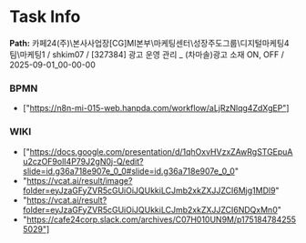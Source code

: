 # Task Info

**Path:** 카페24(주)\본사사업장\[CG]MI본부\마케팅센터\성장주도그룹\디지털마케팅4팀\마케팅1 / shkim07 / [327384] 광고 운영 관리 _ (차마솔)광고 소재 ON, OFF / 2025-09-01_00-00-00

### BPMN
- ["https://n8n-mi-015-web.hanpda.com/workflow/aLjRzNlqg4ZdXgEP"]

### WIKI
- ["https://docs.google.com/presentation/d/1qhOxvHVzxZAwRgSTGEpuAu2czOF9olI4P79J2gN0j-Q/edit?slide=id.g36a718e907e_0_0#slide=id.g36a718e907e_0_0"
- "https://vcat.ai/result/image?folder=eyJzaGFyZVR5cGUiOiJQUkkiLCJmb2xkZXJJZCI6Mjg1MDl9"
- "https://vcat.ai/result?folder=eyJzaGFyZVR5cGUiOiJQUkkiLCJmb2xkZXJJZCI6NDQxMn0"
- "https://cafe24corp.slack.com/archives/C07H010UN9M/p1751847842555029"]

